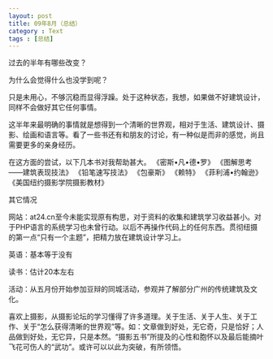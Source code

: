 ```yaml
---
layout: post
title: 09年8月（总结）
category : Text
tags : [总结]
---
```

过去的半年有哪些改变？

为什么会觉得什么也没学到呢？　

只是未用心，不够沉稳而显得浮躁。处于这种状态，我想，如果做不好建筑设计，同样不会做好其它任何事情。

这半年来最明确的事情就是想得到一个清晰的世界观，相对于生活、建筑设计、摄影、绘画和语言等。看了一些书还有和朋友的讨论，有一种似是而非的感觉，尚且需要更多的亲身经历。

在这方面的尝试，以下几本书对我帮助甚大。
《密斯•凡•德•罗》
《图解思考——建筑表现技法》
《铅笔速写技法》
《包豪斯》
《赖特》
《菲利浦•约翰逊》
《美国纽约摄影学院摄影教材》

其它情况

网站：at24.cn至今未能实现原有构思，对于资料的收集和建筑学习收益甚小。对于PHP语言的系统学习也未曾行动。以后不再操作代码上的任何东西。贯彻纽摄的第一点“只有一个主题”，把精力放在建筑设计学习上。

英语：基本等于没有

读书：估计20本左右

活动：从五月份开始参加豆辩的同城活动，参观并了解部分广州的传统建筑及文化。

喜欢上摄影，从摄影论坛的学习懂得了许多道理。关于生活、关于人生、关于工作、关于“怎么获得清晰的世界观”等。如：文章做到好处，无它奇，只是恰好；人品做到好处，无它异，只是本然。“摄影五书”所提及的心性和胞怀以及最后能摘叶飞花可伤人的“武功”。或许可以以此为突破，有所领悟。